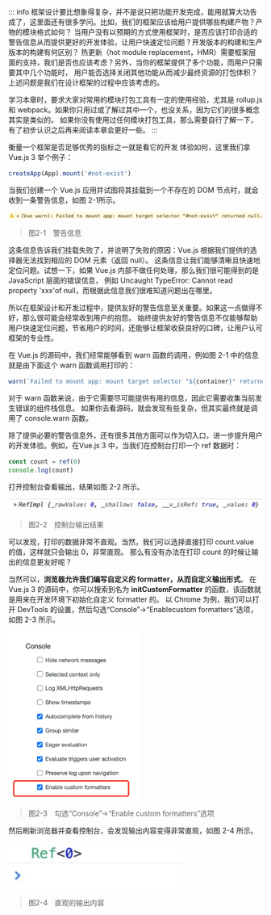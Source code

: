 ::: info
框架设计要比想象得复杂，并不是说只把功能开发完成，能用就算大功告成了，这里面还有很多学问。比如，我们的框架应该给用户提供哪些构建产物？产物的模块格式如何？
当用户没有以预期的方式使用框架时，是否应该打印合适的警告信息从而提供更好的开发体验，让用户快速定位问题？开发版本的构建和生产版本的构建有何区别？
热更新（hot module replacement，HMR）需要框架层面的支持，我们是否也应该考虑？另外，当你的框架提供了多个功能，而用户只需要其中几个功能时，
用户能否选择关闭其他功能从而减少最终资源的打包体积？上述问题是我们在设计框架的过程中应该考虑的。

学习本章时，要求大家对常用的模块打包工具有一定的使用经验，尤其是 rollup.js 和 webpack。如果你只用过或了解过其中一个，也没关系，因为它们的很多概念其实是类似的。
如果你没有使用过任何模块打包工具，那么需要自行了解一下，有了初步认识之后再来阅读本章会更好一些。
:::

衡量一个框架是否足够优秀的指标之一就是看它的开发 体验如何，这里我们拿 Vue.js 3 举个例子：

```js
createApp(App).mount('#not-exist')
```

当我们创建一个 Vue.js 应用并试图将其挂载到一个不存在的 DOM 节点时，就会收到一条警告信息，如图 2-1所示。

![img](./assets/01.png)
> 图2-1　警告信息

这条信息告诉我们挂载失败了，并说明了失败的原因：Vue.js 根据我们提供的选择器无法找到相应的 DOM 元素（返回 null）。
这条信息让我们能够清晰且快速地定位问题。试想一下，如果 Vue.js 内部不做任何处理，那么我们很可能得到的是 JavaScript 层面的错误信息，
例如 Uncaught TypeError: Cannot read property 'xxx'of null，而根据此信息我们很难知道问题出在哪里。

所以在框架设计和开发过程中，提供友好的警告信息至关重要。如果这一点做得不好，那么很可能会经常收到用户的抱怨。
始终提供友好的警告信息不仅能够帮助用户快速定位问题，节省用户的时间，还能够让框架收获良好的口碑，让用户认可框架的专业性。

在 Vue.js 的源码中，我们经常能够看到 warn 函数的调用，例如图 2-1 中的信息就是由下面这个 warn 函数调用打印的：

```js
warn(`Failed to mount app: mount target selector "${container}" returned null.`)
```

对于 warn 函数来说，由于它需要尽可能提供有用的信息，因此它需要收集当前发生错误的组件栈信息。
如果你去看源码，就会发现有些复杂，但其实最终就是调用了 console.warn 函数。

除了提供必要的警告信息外，还有很多其他方面可以作为切入口，进一步提升用户的开发体验。例如，在Vue.js 3 中，当我们在控制台打印一个 ref 数据时：

```js
const count = ref(0)
console.log(count)
```

打开控制台查看输出，结果如图 2-2 所示。

![img](./assets/02.png)
> 图2-2　控制台输出结果

可以发现，打印的数据非常不直观。当然，我们可以选择直接打印 count.value 的值，这样就只会输出 0，非常直观。
那么有没有办法在打印 count 的时候让输出的信息更友好呢？

当然可以，**浏览器允许我们编写自定义的 formatter，从而自定义输出形式**。
在 Vue.js 3 的源码中，你可以搜索到名为 **initCustomFormatter** 的函数，该函数就是用来在开发环境下初始化自定义 formatter 的。
以 Chrome 为例，我们可以打开 DevTools 的设置，然后勾选“Console”→“Enablecustom formatters”选项，如图 2-3 所示。

<img src="./assets/03.png" style="width: 260px;"></img>
> 图2-3　勾选“Console”→“Enable custom formatters”选项

然后刷新浏览器并查看控制台，会发现输出内容变得非常直观，如图 2-4 所示。

![img](./assets/04.png)
> 图2-4　直观的输出内容
